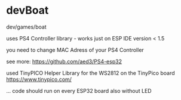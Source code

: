 # devBoat
dev/games/boat

uses PS4 Controller library - works just on ESP IDE version < 1.5

you need to change MAC Adress of your PS4 Controller

see more: https://github.com/aed3/PS4-esp32

used TinyPICO Helper Library for the WS2812 on the TinyPico board https://www.tinypico.com/

... code should run on every ESP32 board also without LED
